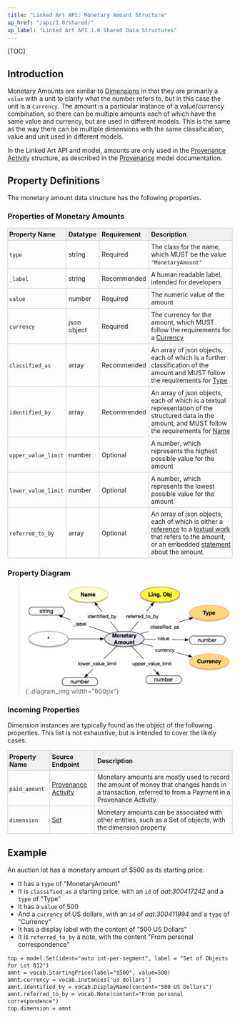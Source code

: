 ```yaml
---
title: "Linked Art API: Monetary Amount Structure"
up_href: "/api/1.0/shared/"
up_label: "Linked Art API 1.0 Shared Data Structures"
---
```


<style>
th, td {
  padding: 5px 5px;
  text-align: left;
  border: 1px solid #D0D0D0; }
th { background: #F0F0F0; }
th:first-child, td:first-child { padding-left: 3px; }
th:last-child, td:last-child { padding-right: 3px; }
</style>

[TOC]

## Introduction

Monetary Amounts are similar to [Dimensions](../dimension/) in that they are primarily a `value` with a unit to clarify what the number refers to, but in this case the unit is a `currency`.  The amount is a particular instance of a value/currency combination, so there can be multiple amounts each of which have the same value and currency, but are used in different models.  This is the same as the way there can be multiple dimensions with the same classification, value and unit used in different models.

In the Linked Art API and model, amounts are only used in the [Provenance Activity](../../endpoint/provenance_activity/) structure, as described in the [Provenance](/model/provenance/) model documentation.

## Property Definitions

The monetary amount data structure has the following properties.

### Properties of Monetary Amounts

| Property Name     | Datatype      | Requirement | Description | 
|-------------------|---------------|-------------|-------------| 
| `type`            | string        | Required    | The class for the name, which MUST be the value `"MonetaryAmount"` |
| `_label`          | string        | Recommended | A human readable label, intended for developers |
| `value`           | number        | Required    | The numeric value of the amount |
| `currency`        | json object   | Required    | The currency for the amount, which MUST follow the requirements for a [Currency](../type/) |
| `classified_as`   | array         | Recommended | An array of json objects, each of which is a further classification of the amount and MUST follow the requirements for [Type](../type/) |
| `identified_by`   | array         | Recommended | An array of json objects, each of which is a textual representation of the structured data in the amount, and MUST follow the requirements for [Name](../name/) |
| `upper_value_limit` | number      | Optional    | A number, which represents the highest possible value for the amount|
| `lower_value_limit` | number      | Optional    | A number, which represents the lowest possible value for the amount |
| `referred_to_by`  | array         | Optional    | An array of json objects, each of which is either a [reference](../reference/) to a [textual work](../../endpoint/textual_work/) that refers to the amount, or an embedded [statement](../statement/) about the amount. |

### Property Diagram

> ![diagram](monetary_amount_properties.png){:.diagram_img width="600px"}

### Incoming Properties

Dimension instances are typically found as the object of the following properties.  This list is not exhaustive, but is intended to cover the likely cases.

| Property Name   | Source Endpoint   | Description |
|-----------------|-------------------|-------------|
| `paid_amount`   | [Provenance Activity](../../endpoint/provenance_activity/) | Monetary amounts are mostly used to record the amount of money that changes hands in a transaction, referred to from a Payment in a Provenance Activity | 
| `dimension`     | [Set](../../endpoint/set/)      | Monetary amounts can be associated with other entities, such as a Set of objects, with the dimension property  |


## Example

An auction lot has a monetary amount of $500 as its starting price.

* It has a `type` of "MonetaryAmount"
* It is `classified_as` a starting price, with an `id` of _aat:300417242_ and a `type` of "Type"
* It has a `value` of 500
* And a `currency` of US dollars, with an `id` of _aat:300411994_ and a `type` of "Currency"
* It has a display label with the content of "500 US Dollars"
* It is `referred_to_by` a note, with the content "From personal correspondence"

```crom
top = model.Set(ident="auto int-per-segment", label = "Set of Objects for Lot 812")
amnt = vocab.StartingPrice(label="$500", value=500)
amnt.currency = vocab.instances['us dollars']
amnt.identified_by = vocab.DisplayName(content="500 US Dollars")
amnt.referred_to_by = vocab.Note(content="From personal correspondence")
top.dimension = amnt
```
